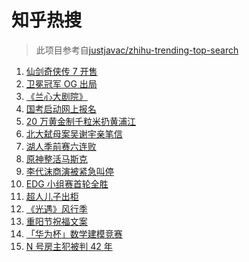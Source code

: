 # 知乎热搜

> 此项目参考自[justjavac/zhihu-trending-top-search](https://github.com/justjavac/zhihu-trending-top-search/blob/main/utils.ts)

<!-- BEGIN -->
  <!-- 最后更新时间:Fri Oct 15 2021 10:11:46 GMT+0000 (Coordinated Universal Time) -->
  1. [仙剑奇侠传 7 开售](https://www.zhihu.com/search?q=仙剑奇侠传7)
1. [卫冕冠军 OG 出局](https://www.zhihu.com/search?q=og)
1. [《兰心大剧院》](https://www.zhihu.com/search?q=兰心大剧院)
1. [国考启动网上报名](https://www.zhihu.com/search?q=国考)
1. [20 万黄金制千粒米扔黄浦江](https://www.zhihu.com/search?q=黄金米)
1. [北大弑母案吴谢宇亲笔信](https://www.zhihu.com/search?q=吴谢宇)
1. [湖人季前赛六连败](https://www.zhihu.com/search?q=湖人)
1. [原神整活马斯克](https://www.zhihu.com/search?q=原神)
1. [李代沫商演被紧急叫停](https://www.zhihu.com/search?q=李代沫)
1. [EDG 小组赛首轮全胜](https://www.zhihu.com/search?q=EDG)
1. [超人儿子出柜](https://www.zhihu.com/search?q=超人)
1. [《光遇》风行季](https://www.zhihu.com/search?q=光遇)
1. [重阳节祝福文案](https://www.zhihu.com/search?q=重阳节文案)
1. [「华为杯」数学建模竞赛](https://www.zhihu.com/search?q=华为杯)
1. [N 号房主犯被判 42 年](https://www.zhihu.com/search?q=N号房)
  <!-- END -->